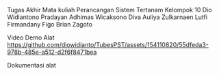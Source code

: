 Tugas Akhir Mata kuliah Perancangan Sistem Tertanam Kelompok 10
Dio Widiantono 
Pradayan Adhimas Wicaksono 
Diva Auliya Zulkarnaen
Lutfi Firmandany
Figo Brian Zagoto

Video Demo Alat
https://github.com/diowidianto/TubesPST/assets/154110820/55dfeda3-978b-485e-a512-d2f6f8471bea

Dokumentasi alat
